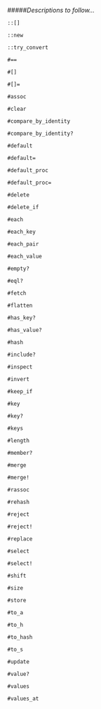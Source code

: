 #####*Descriptions to follow...*

`::[]`

`::new`

`::try_convert`

`#==`

`#[]`

`#[]=`

`#assoc`

`#clear`

`#compare_by_identity`

`#compare_by_identity?`

`#default`

`#default=`

`#default_proc`

`#default_proc=`

`#delete`

`#delete_if`

`#each`

`#each_key`

`#each_pair`

`#each_value`

`#empty?`

`#eql?`

`#fetch`

`#flatten`

`#has_key?`

`#has_value?`

`#hash`

`#include?`

`#inspect`

`#invert`

`#keep_if`

`#key`

`#key?`

`#keys`

`#length`

`#member?`

`#merge`

`#merge!`

`#rassoc`

`#rehash`

`#reject`

`#reject!`

`#replace`

`#select`

`#select!`

`#shift`

`#size`

`#store`

`#to_a`

`#to_h`

`#to_hash`

`#to_s`

`#update`

`#value?`

`#values`

`#values_at`